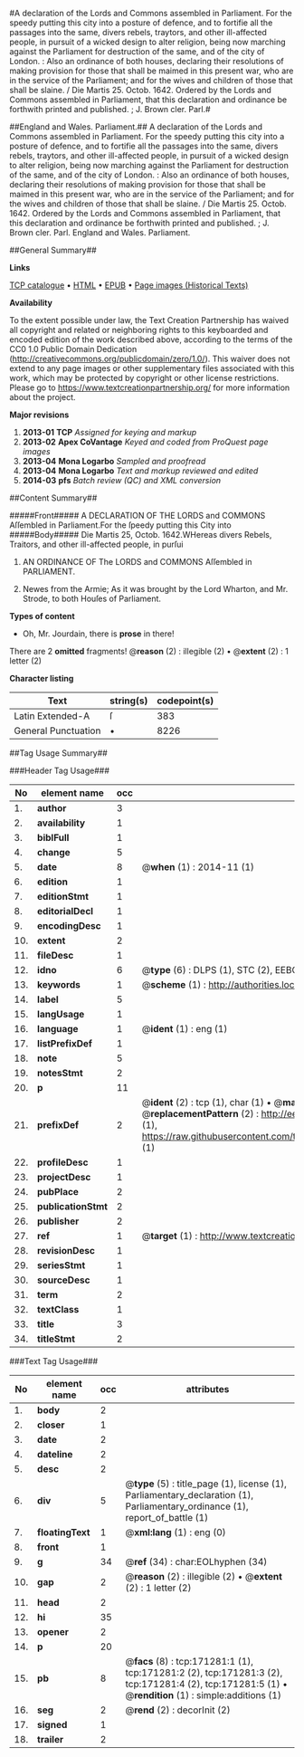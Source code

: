 #A declaration of the Lords and Commons assembled in Parliament. For the speedy putting this city into a posture of defence, and to fortifie all the passages into the same, divers rebels, traytors, and other ill-affected people, in pursuit of a wicked design to alter religion, being now marching against the Parliament for destruction of the same, and of the city of London. : Also an ordinance of both houses, declaring their resolutions of making provision for those that shall be maimed in this present war, who are in the service of the Parliament; and for the wives and children of those that shall be slaine. / Die Martis 25. Octob. 1642. Ordered by the Lords and Commons assembled in Parliament, that this declaration and ordinance be forthwith printed and published. ; J. Brown cler. Parl.#

##England and Wales. Parliament.##
A declaration of the Lords and Commons assembled in Parliament. For the speedy putting this city into a posture of defence, and to fortifie all the passages into the same, divers rebels, traytors, and other ill-affected people, in pursuit of a wicked design to alter religion, being now marching against the Parliament for destruction of the same, and of the city of London. : Also an ordinance of both houses, declaring their resolutions of making provision for those that shall be maimed in this present war, who are in the service of the Parliament; and for the wives and children of those that shall be slaine. / Die Martis 25. Octob. 1642. Ordered by the Lords and Commons assembled in Parliament, that this declaration and ordinance be forthwith printed and published. ; J. Brown cler. Parl.
England and Wales. Parliament.

##General Summary##

**Links**

[TCP catalogue](http://www.ota.ox.ac.uk/tcp/)  • 
[HTML](http://tei.it.ox.ac.uk/tcp/Texts-HTML/free/A82/A82686.html)  • 
[EPUB](http://tei.it.ox.ac.uk/tcp/Texts-EPUB/free/A82/A82686.epub) • 
[Page images (Historical Texts)](https://historicaltexts.jisc.ac.uk/eebo-45097683e)

**Availability**

To the extent possible under law, the Text Creation Partnership has waived all copyright and related or neighboring rights to this keyboarded and encoded edition of the work described above, according to the terms of the CC0 1.0 Public Domain Dedication (http://creativecommons.org/publicdomain/zero/1.0/). This waiver does not extend to any page images or other supplementary files associated with this work, which may be protected by copyright or other license restrictions. Please go to https://www.textcreationpartnership.org/ for more information about the project.

**Major revisions**

1. __2013-01__ __TCP__ *Assigned for keying and markup*
1. __2013-02__ __Apex CoVantage__ *Keyed and coded from ProQuest page images*
1. __2013-04__ __Mona Logarbo__ *Sampled and proofread*
1. __2013-04__ __Mona Logarbo__ *Text and markup reviewed and edited*
1. __2014-03__ __pfs__ *Batch review (QC) and XML conversion*

##Content Summary##

#####Front#####
A DECLARATION OF THE LORDS and COMMONS Aſſembled in Parliament.For the ſpeedy putting this City into
#####Body#####
Die Martis 25, Octob. 1642.WHereas divers Rebels, Traitors, and other ill-affected people, in purſui
1. AN ORDINANCE OF The LORDS and COMMONS Aſſembled in PARLIAMENT.

1. Newes from the Armie; As it was brought by the Lord Wharton, and Mr. Strode, to both Houſes of Parliament.

**Types of content**

  * Oh, Mr. Jourdain, there is **prose** in there!

There are 2 **omitted** fragments! 
 @__reason__ (2) : illegible (2)  •  @__extent__ (2) : 1 letter (2)

**Character listing**


|Text|string(s)|codepoint(s)|
|---|---|---|
|Latin Extended-A|ſ|383|
|General Punctuation|•|8226|

##Tag Usage Summary##

###Header Tag Usage###

|No|element name|occ|attributes|
|---|---|---|---|
|1.|__author__|3||
|2.|__availability__|1||
|3.|__biblFull__|1||
|4.|__change__|5||
|5.|__date__|8| @__when__ (1) : 2014-11 (1)|
|6.|__edition__|1||
|7.|__editionStmt__|1||
|8.|__editorialDecl__|1||
|9.|__encodingDesc__|1||
|10.|__extent__|2||
|11.|__fileDesc__|1||
|12.|__idno__|6| @__type__ (6) : DLPS (1), STC (2), EEBO-CITATION (1), OCLC (1), VID (1)|
|13.|__keywords__|1| @__scheme__ (1) : http://authorities.loc.gov/ (1)|
|14.|__label__|5||
|15.|__langUsage__|1||
|16.|__language__|1| @__ident__ (1) : eng (1)|
|17.|__listPrefixDef__|1||
|18.|__note__|5||
|19.|__notesStmt__|2||
|20.|__p__|11||
|21.|__prefixDef__|2| @__ident__ (2) : tcp (1), char (1)  •  @__matchPattern__ (2) : ([0-9\-]+):([0-9IVX]+) (1), (.+) (1)  •  @__replacementPattern__ (2) : http://eebo.chadwyck.com/downloadtiff?vid=$1&page=$2 (1), https://raw.githubusercontent.com/textcreationpartnership/Texts/master/tcpchars.xml#$1 (1)|
|22.|__profileDesc__|1||
|23.|__projectDesc__|1||
|24.|__pubPlace__|2||
|25.|__publicationStmt__|2||
|26.|__publisher__|2||
|27.|__ref__|1| @__target__ (1) : http://www.textcreationpartnership.org/docs/. (1)|
|28.|__revisionDesc__|1||
|29.|__seriesStmt__|1||
|30.|__sourceDesc__|1||
|31.|__term__|2||
|32.|__textClass__|1||
|33.|__title__|3||
|34.|__titleStmt__|2||


###Text Tag Usage###

|No|element name|occ|attributes|
|---|---|---|---|
|1.|__body__|2||
|2.|__closer__|1||
|3.|__date__|2||
|4.|__dateline__|2||
|5.|__desc__|2||
|6.|__div__|5| @__type__ (5) : title_page (1), license (1), Parliamentary_declaration (1), Parliamentary_ordinance (1), report_of_battle (1)|
|7.|__floatingText__|1| @__xml:lang__ (1) : eng (0)|
|8.|__front__|1||
|9.|__g__|34| @__ref__ (34) : char:EOLhyphen (34)|
|10.|__gap__|2| @__reason__ (2) : illegible (2)  •  @__extent__ (2) : 1 letter (2)|
|11.|__head__|2||
|12.|__hi__|35||
|13.|__opener__|2||
|14.|__p__|20||
|15.|__pb__|8| @__facs__ (8) : tcp:171281:1 (1), tcp:171281:2 (2), tcp:171281:3 (2), tcp:171281:4 (2), tcp:171281:5 (1)  •  @__rendition__ (1) : simple:additions (1)|
|16.|__seg__|2| @__rend__ (2) : decorInit (2)|
|17.|__signed__|1||
|18.|__trailer__|2||
